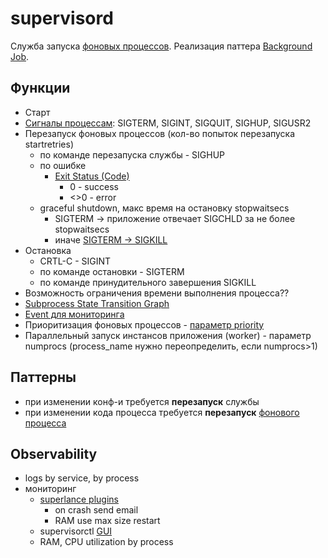 # supervisord

Служба запуска [фоновых процессов](http://supervisord.org/introduction.html).
Реализация паттера [Background Job](../../arch/pattern/background.job.md).

## Функции

- Старт
- [Сигналы процессам](http://supervisord.org/running.html#signals): SIGTERM, SIGINT, SIGQUIT, SIGHUP, SIGUSR2
- Перезапуск фоновых процессов (кол-во попыток перезапуска startretries)
	- по команде перезапуска службы - SIGHUP 
	- по ошибке
		- [Exit Status (Code)](https://blog.programster.org/supervisor-stop-subprocesses-entering-fatal-state)
			- 0 - success
			- <>0 - error
	- graceful shutdown, макс время на остановку stopwaitsecs
		- SIGTERM -> приложение отвечает SIGCHLD за не более stopwaitsecs
		- иначе [SIGTERM -> SIGKILL](https://medium.com/naukri-engineering/using-supervisor-to-manage-processes-in-linux-98ae4894e9c7)
- Остановка	
	- CRTL-C - SIGINT
	- по команде остановки - SIGTERM
	- по команде принудительного завершения SIGKILL
- Возможность ограничения времени выполнения процесса?? 
- [Subprocess State Transition Graph](http://supervisord.org/subprocess.html#id4)
- [Event для мониторинга](http://supervisord.org/events.html#event-types)
- Приоритизация фоновых процессов - [параметр priority](http://supervisord.org/configuration.html#program-x-section-settings)
- Параллельный запуск инстансов приложения (worker) - параметр numprocs (process_name нужно переопределить, если numprocs>1)

## Паттерны

- при изменении конф-и требуется __перезапуск__ службы
- при изменении кода процесса требуется __перезапуск__ [фонового процесса](https://blog-programmista.ru/post/75-php-kak-sozdat-programmu-demon-na-php-daemon.html)

## Observability

- logs by service, by process
- мониторинг
	- [superlance plugins](https://github.com/Supervisor/superlance/blob/main/docs/index.rst)
		- on crash send email
		- RAM use max size restart
	- supervisorctl [GUI](https://pro-prof.com/forums/topic/supervisord-инструмент-для-контроля-запущенны)
	- RAM, CPU utilization by process
